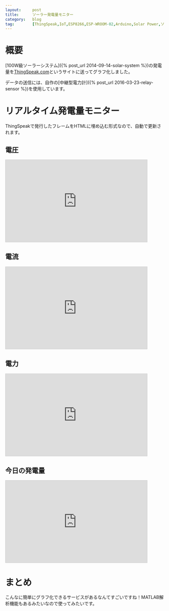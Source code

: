 ```yaml
---
layout:		post
title:		ソーラー発電量モニター
category:	blog
tag:		[ThingSpeak,IoT,ESP8266,ESP-WROOM-02,Arduino,Solar Power,ソーラー,太陽光発電]
---
```


# 概要

[100W級ソーラーシステム]({% post_url 2014-09-14-solar-system %})の発電量を[ThingSpeak.com](https://thingspeak.com/)というサイトに送ってグラフ化しました。

データの送信には、自作の[中継型電力計]({% post_url 2016-03-23-relay-sensor %})を使用しています。

# リアルタイム発電量モニター

ThingSpeakで発行したフレームをHTMLに埋め込む形式なので、自動で更新されます。

## 電圧

<div class="graph">
<iframe width="450" height="260" style="border: 1px solid #cccccc;" src="https://thingspeak.com/channels/110012/charts/1?bgcolor=%23ffffff&color=%23d62020&dynamic=true&results=60&title=Solar+Voltage&type=line&yaxis=Voltage+%5BV%5D"></iframe>
</div>

## 電流

<div class="graph">
<iframe width="450" height="260" style="border: 1px solid #cccccc;" src="https://thingspeak.com/channels/110012/charts/2?bgcolor=%23ffffff&color=%23d62020&dynamic=true&results=60&title=Solar+Current&type=line&yaxis=Current+%5BA%5D"></iframe>
</div>

## 電力

<div class="graph">
<iframe width="450" height="260" style="border: 1px solid #cccccc;" src="https://thingspeak.com/channels/110012/charts/3?bgcolor=%23ffffff&color=%23d62020&dynamic=true&results=60&title=Solar+Power&type=line&yaxis=Power+%5BW%5D"></iframe>
</div>

## 今日の発電量

<div class="graph">
<iframe width="450" height="260" style="border: 1px solid #cccccc;" src="https://thingspeak.com/channels/110012/charts/4?bgcolor=%23ffffff&color=%23d62020&dynamic=true&results=60&title=Time+Integration+of+Solar+Power+a+Day&type=line&yaxis=Integration+%5BWh%5D"></iframe>
</div>

# まとめ

こんなに簡単にグラフ化できるサービスがあるなんてすごいですね！MATLAB解析機能もあるみたいなので使ってみたいです。

